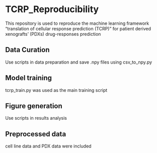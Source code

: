 # TCRP_Reproducibility
This repository is used to reproduce the machine learning framework “translation of cellular response prediction (TCRP)” for patient derived xenografts’ (PDXs) drug-responses prediction

## Data Curation
Use scripts in data preparation and save .npy files using csv_to_npy.py

## Model training 
tcrp_train.py was used as the main training script

## Figure generation
Use scripts in results analysis

## Preprocessed data
cell line data and PDX data were included
